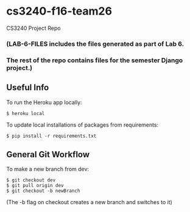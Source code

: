 # cs3240-f16-team26
CS3240 Project Repo

### (LAB-6-FILES includes the files generated as part of Lab 6.
### The rest of the repo contains files for the semester Django project.)

## Useful Info
To run the Heroku app locally:
```
$ heroku local
```

To update local installations of packages from requirements:
```
$ pip install -r requirements.txt
```

## General Git Workflow
To make a new branch from dev:
```
$ git checkout dev
$ git pull origin dev
$ git checkout -b newBranch
```
(The -b flag on checkout creates a new branch and switches to it)
